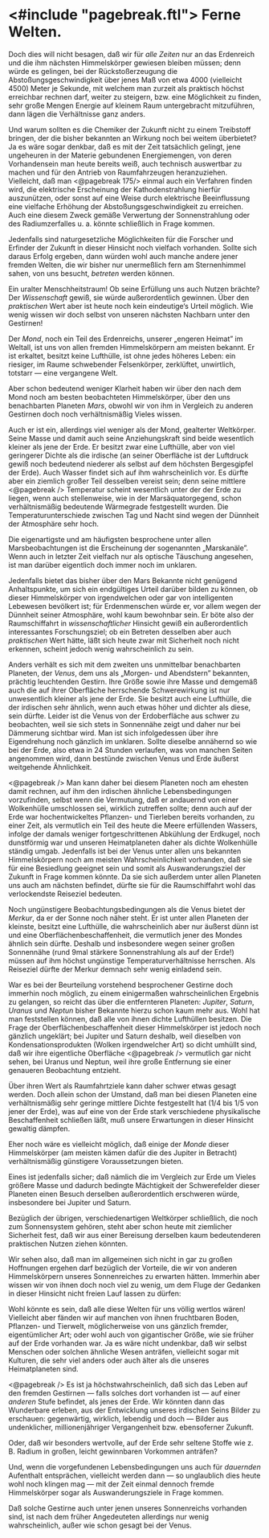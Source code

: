 <#include "pagebreak.ftl">
Ferne Welten.
=============

Doch dies will nicht besagen, daß wir für *alle Zeiten* nur
an das Erdenreich und die ihm nächsten Himmelskörper gewiesen
bleiben müssen; denn würde es gelingen, bei der Rückstoßerzeugung
die Abstoßungsgeschwindigkeit über jenes Maß von etwa
4000 (vielleicht 4500) Meter je Sekunde, mit welchem man zurzeit
als praktisch höchst erreichbar rechnen darf, weiter zu steigern,
bzw. eine Möglichkeit zu finden, sehr große Mengen Energie
auf kleinem Raum untergebracht mitzuführen, dann lägen
die Verhältnisse ganz anders.

Und warum sollten es die Chemiker der Zukunft nicht zu
einem Treibstoff bringen, der die bisher bekannten an Wirkung
noch bei weitem überbietet? Ja es wäre sogar denkbar, daß es
mit der Zeit tatsächlich gelingt, jene ungeheuren in der Materie
gebundenen Energiemengen, von deren Vorhandensein man heute
bereits weiß, auch technisch auswertbar zu machen und für den
Antrieb von Raumfahrzeugen heranzuziehen. Vielleicht, daß man
\<@pagebreak 175/> einmal auch ein Verfahren finden wird, die elektrische Erscheinung
der Kathodenstrahlung hierfür auszunützen, oder sonst auf
eine Weise durch elektrische Beeinflussung eine vielfache Erhöhung
der Abstoßungsgeschwindigkeit zu erreichen. Auch eine diesem
Zweck gemäße Verwertung der Sonnenstrahlung oder des Radiumzerfalles
u. a. könnte schließlich in Frage kommen.

Jedenfalls sind naturgesetzliche Möglichkeiten für die Forscher
und Erfinder der Zukunft in dieser Hinsicht noch vielfach vorhanden.
Sollte sich daraus Erfolg ergeben, dann würden wohl
auch manche andere jener fremden Welten, die wir bisher nur
unermeßlich fern am Sternenhimmel sahen, von uns besucht,
*betreten* werden können.

Ein uralter Menschheitstraum! Ob seine Erfüllung uns auch
Nutzen brächte? Der *Wissenschaft* gewiß, sie würde außerordentlich
gewinnen. Über den *praktischen* Wert aber ist heute
noch kein eindeutige‘s Urteil möglich. Wie wenig wissen wir
doch selbst von unseren nächsten Nachbarn unter den Gestirnen!

Der *Mond*, noch ein Teil des Erdenreichs, unserer „engeren
Heimat” im Weltall, ist uns von allen fremden Himmelskörpern
am meisten bekannt. Er ist erkaltet, besitzt keine Lufthülle, ist ohne
jedes höheres Leben: ein riesiger, im Raume schwebender Felsenkörper,
zerklüftet, unwirtlich, totstarr — eine vergangene Welt.

Aber schon bedeutend weniger Klarheit haben wir über den
nach dem Mond noch am besten beobachteten Himmelskörper,
über den uns benachbarten Planeten *Mars*, obwohl wir von ihm
in Vergleich zu anderen Gestirnen doch noch verhältnismäßig
Vieles wissen.

Auch er ist ein, allerdings viel weniger als der Mond, gealterter
Weltkörper. Seine Masse und damit auch seine Anziehungskraft
sind beide wesentlich kleiner als jene der Erde. Er besitzt zwar
eine Lufthülle, aber von viel geringerer Dichte als die irdische
(an seiner Oberfläche ist der Luftdruck gewiß noch bedeutend
niederer als selbst auf dem höchsten Bergesgipfel der Erde). Auch
Wasser findet sich auf ihm wahrscheinlich vor. Es dürfte aber
ein ziemlich großer Teil desselben vereist sein; denn seine mittlere
\<@pagebreak /> Temperatur scheint wesentlich unter der der Erde zu liegen,
wenn auch stellenweise, wie in der Marsäquatorgegend, schon
verhältnismäßig bedeutende Wärmegrade festgestellt wurden. Die
Temperaturunterschiede zwischen Tag und Nacht sind wegen der
Dünnheit der Atmosphäre sehr hoch.

Die eigenartigste und am häufigsten besprochene unter allen
Marsbeobachtungen ist die Erscheinung der sogenannten „Marskanäle”.
Wenn auch in letzter Zeit vielfach nur als optische Täuschung
angesehen, ist man darüber eigentlich doch immer noch im
unklaren.

Jedenfalls bietet das bisher über den Mars Bekannte nicht genügend
Anhaltspunkte, um sich ein endgültiges Urteil darüber
bilden zu können, ob dieser Himmelskörper von irgendwelchen
oder gar von intelligenten Lebewesen bevölkert ist; für Erdenmenschen
würde er, vor allem wegen der Dünnheit seiner Atmosphäre,
wohl kaum bewohnbar sein. Er böte also der Raumschiffahrt
in *wissenschaftlicher* Hinsicht gewiß ein außerordentlich
interessantes Forschungsziel; ob ein Betreten desselben
aber auch *praktischen* Wert hätte, läßt sich heute zwar mit
Sicherheit noch nicht erkennen, scheint jedoch wenig wahrscheinlich zu sein.

Anders verhält es sich mit dem zweiten uns unmittelbar benachbarten
Planeten, der *Venus*, dem uns als „Morgen- und
Abendstern” bekannten, prächtig leuchtenden Gestirn. Ihre
Größe sowie ihre Masse und demgemäß auch die auf ihrer Oberfläche
herrschende Schwerewirkung ist nur unwesentlich kleiner
als jene der Erde. Sie besitzt auch eine Lufthülle, die der irdischen
sehr ähnlich, wenn auch etwas höher und dichter als diese,
sein dürfte. Leider ist die Venus von der Erdoberfläche aus
schwer zu beobachten, weil sie sich stets in Sonnennähe zeigt
und daher nur bei Dämmerung sichtbar wird. Man ist sich infolgedessen
über ihre Eigendrehung noch gänzlich im unklaren. Sollte
dieselbe annähernd so wie bei der Erde, also etwa in 24 Stunden
verlaufen, was von manchen Seiten angenommen wird, dann bestünde
zwischen Venus und Erde äußerst weitgehende Ähnlichkeit.

\<@pagebreak /> Man kann daher bei diesem Planeten noch am ehesten damit
rechnen, auf ihm den irdischen ähnliche Lebensbedingungen vorzufinden,
selbst wenn die Vermutung, daß er andauernd von einer
Wolkenhülle umschlossen sei, wirklich zutreffen sollte; denn auch
auf der Erde war hochentwickeltes Pflanzen- und Tierleben bereits
vorhanden, zu einer Zeit, als vermutlich ein Teil des heute
die Meere erfüllenden Wassers, infolge der damals weniger fortgeschrittenen
Abkühlung der Erdkugel, noch dunstförmig war
und unseren Heimatplaneten daher als dichte Wolkenhülle ständig
umgab. Jedenfalls ist bei der Venus unter allen uns bekannten
Himmelskörpern noch am meisten Wahrscheinlichkeit
vorhanden, daß sie für eine Besiedlung geeignet sein und somit
als Auswanderungsziel der Zukunft in Frage kommen könnte.
Da sie sich außerdem unter allen Planeten uns auch am nächsten
befindet, dürfte sie für die Raumschiffahrt wohl das verlockendste
Reiseziel bedeuten.

Noch ungünstigere Beobachtungsbedingungen als die Venus
bietet der *Merkur*, da er der Sonne noch näher steht. Er ist
unter allen Planeten der kleinste, besitzt eine Lufthülle, die wahrscheinlich
aber nur äußerst dünn ist und eine Oberflächenbeschaffenheit,
die vermutlich jener des Mondes ähnlich sein dürfte.
Deshalb und insbesondere wegen seiner großen Sonnennähe (rund
9mal stärkere Sonnenstrahlung als auf der Erde!) müssen auf
ihm höchst ungünstige Temperaturverhältnisse herrschen. Als
Reiseziel dürfte der Merkur demnach sehr wenig einladend sein.

War es bei der Beurteilung vorstehend besprochener Gestirne
doch immerhin noch möglich, zu einem einigermaßen wahrscheinlichen
Ergebnis zu gelangen, so reicht das über die entfernteren
Planeten: *Jupiter*, *Saturn*, *Uranus* und *Neptun* bisher Bekannte
hierzu schon kaum mehr aus. Wohl hat man feststellen
können, daß alle von ihnen dichte Lufthüllen besitzen. Die
Frage der Oberflächenbeschaffenheit dieser Himmelskörper ist
jedoch noch gänzlich ungeklärt; bei Jupiter und Saturn deshalb,
weil dieselben von Kondensationsprodukten (Wolken irgendwelcher
Art) so dicht umhüllt sind, daß wir ihre eigentliche Oberfläche
\<@pagebreak /> vermutlich gar nicht sehen, bei Uranus und Neptun, weil
ihre große Entfernung sie einer genaueren Beobachtung entzieht.

Über ihren Wert als Raumfahrtziele kann daher schwer etwas
gesagt werden. Doch allein schon der Umstand, daß man bei
diesen Planeten eine verhältnismäßig sehr geringe mittlere Dichte
festgestellt hat (1/4 bis 1/5 von jener der Erde), was auf eine von
der Erde stark verschiedene physikalische Beschaffenheit schließen
läßt, muß unsere Erwartungen in dieser Hinsicht gewaltig dämpfen.

Eher noch wäre es vielleicht möglich, daß einige der *Monde*
dieser Himmelskörper (am meisten kämen dafür die des Jupiter
in Betracht) verhältnismäßig günstigere Voraussetzungen bieten.

Eines ist jedenfalls sicher; daß nämlich die im Vergleich zur
Erde um Vieles größere Masse und dadurch bedingte Mächtigkeit
der Schwerefelder dieser Planeten einen Besuch derselben
außerordentlich erschweren würde, insbesondere bei Jupiter und
Saturn.

Bezüglich der übrigen, verschiedenartigen Weltkörper schließlich,
die noch zum Sonnensystem gehören, steht aber schon heute
mit ziemlicher Sicherheit fest, daß wir aus einer Bereisung derselben
kaum bedeutenderen praktischen Nutzen ziehen könnten.

Wir sehen also, daß man im allgemeinen sich nicht in gar zu
großen Hoffnungen ergehen darf bezüglich der Vorteile, die wir
von anderen Himmelskörpern unseres Sonnenreiches zu erwarten
hätten. Immerhin aber wissen wir von ihnen doch noch viel
zu wenig, um dem Fluge der Gedanken in dieser Hinsicht nicht
freien Lauf lassen zu dürfen:

Wohl könnte es sein, daß alle diese Welten für uns völlig
wertlos wären! Vielleicht aber fänden wir auf manchen von
ihnen fruchtbaren Boden, Pflanzen- und Tierwelt, möglicherweise
von uns gänzlich fremder, eigentümlicher Art; oder wohl
auch von gigantischer Größe, wie sie früher auf der Erde vorhanden
war. Ja es wäre nicht undenkbar, daß wir selbst Menschen
oder solchen ähnliche Wesen anträfen, vielleicht sogar mit
Kulturen, die sehr viel anders oder auch älter als die unseres
Heimatplaneten sind.

\<@pagebreak /> Es ist ja höchstwahrscheinlich, daß sich das Leben auf den
fremden Gestirnen — falls solches dort vorhanden ist — auf
einer *anderen* Stufe befindet, als jenes der Erde. Wir könnten
dann das Wunderbare erleben, aus der Entwicklung unseres irdischen
Seins Bilder zu erschauen: gegenwärtig, wirklich, lebendig
und doch — Bilder aus undenklicher, millionenjähriger Vergangenheit
bzw. ebensoferner Zukunft.

Oder, daß wir besonders wertvolle, auf der Erde sehr seltene
Stoffe wie z. B. Radium in großen, leicht gewinnbaren Vorkommen anträfen?

Und, wenn die vorgefundenen Lebensbedingungen uns auch für
*dauernden* Aufenthalt entsprächen, vielleicht werden dann —
so unglaublich dies heute wohl noch klingen mag — mit der
Zeit einmal dennoch fremde Himmelskörper sogar als Auswanderungsziele in Frage kommen.

Daß solche Gestirne auch unter jenen unseres Sonnenreichs
vorhanden sind, ist nach dem früher Angedeuteten allerdings
nur wenig wahrscheinlich, außer wie schon gesagt bei der Venus.

